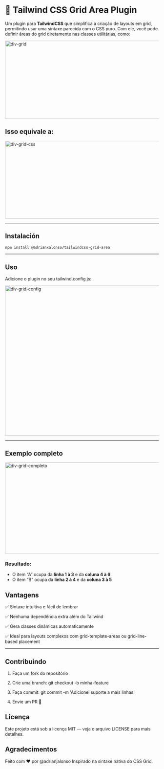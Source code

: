 # 🧩 Tailwind CSS Grid Area Plugin

Um plugin para **TailwindCSS** que simplifica a criação de layouts em grid, permitindo usar uma sintaxe parecida com o CSS puro.
Com ele, você pode definir áreas do grid diretamente nas classes utilitárias, como:


<img width="1247" height="256" alt="div-grid" src="https://github.com/user-attachments/assets/2c11fb5d-fb28-41c8-89fb-f6d2e3b25b9a" />



## Isso equivale a:


<img width="658" height="255" alt="div-grid-css" src="https://github.com/user-attachments/assets/2ed076be-1b0a-429c-b1aa-b23795840706" />


---

## Instalación

```bash
npm install @adrianxalonso/tailwindcss-grid-area
```

---

## Uso

Adicione o plugin no seu tailwind.config.js:


<img width="853" height="492" alt="div-grid-config" src="https://github.com/user-attachments/assets/03a48c8b-2c34-43a5-8936-4d6ac68da2a1" />

---


##  Exemplo completo


<img width="1160" height="299" alt="div-grid-completo" src="https://github.com/user-attachments/assets/b22a51c4-b430-4205-98e0-0b18ef71c872" />


 ### Resultado:
 
* O item “A” ocupa da **linha 1 à 3** e da **coluna 4 à 6**
* O item “B” ocupa da **linha 2 à 4** e da **coluna 3 à 5**

## Vantagens

✅ Sintaxe intuitiva e fácil de lembrar

✅ Nenhuma dependência extra além do Tailwind

✅ Gera classes dinâmicas automaticamente

✅ Ideal para layouts complexos com grid-template-areas ou grid-line-based placement


---

## Contribuindo
1.	Faça um fork do repositório
 
2.	Crie uma branch: git checkout -b minha-feature
 
3.	Faça commit: git commit -m 'Adicionei suporte a mais linhas'
 
4.	Envie um PR 🚀

## Licença

Este projeto está sob a licença MIT — veja o arquivo LICENSE para mais detalhes.

## Agradecimentos

Feito com ❤️ por @adrianjalonso
Inspirado na sintaxe nativa do CSS Grid.

